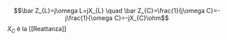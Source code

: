 $$\bar Z_{L}=j\omega L=jX_{L} \quad \bar Z_{C}=\frac{1}{j\omega C}=-j\frac{1}{\omega C}=-jX_{C}\ohm$$
$X_{C}$ è la [[Reattanza]]